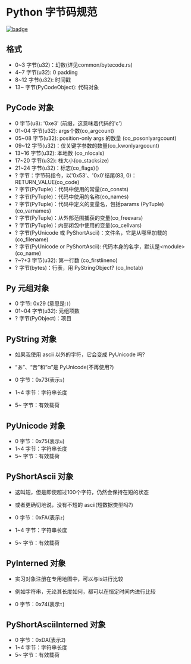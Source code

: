 # Python 字节码规范

[![badge](https://img.shields.io/endpoint.svg?url=https%3A%2F%2Fgezf7g7pd5.execute-api.ap-northeast-1.amazonaws.com%2Fdefault%2Fsource_up_to_date%3Fowner%3Derg-lang%26repos%3Derg%26ref%3Dmain%26path%3Ddoc/EN/python/bytecode_specification.md%26commit_hash%3D9f6a4a43fcf7e4f58cabe6e5a7546820fd9f5ff4)](https://gezf7g7pd5.execute-api.ap-northeast-1.amazonaws.com/default/source_up_to_date?owner=erg-lang&repos=erg&ref=main&path=doc/EN/python/bytecode_specification.md&commit_hash=9f6a4a43fcf7e4f58cabe6e5a7546820fd9f5ff4)


## 格式

* 0~3   字节(u32)：幻数(详见common/bytecode.rs)
* 4~7   字节(u32): 0 padding
* 8~12  字节(u32): 时间戳
* 13~   字节(PyCodeObject): 代码对象

## PyCode 对象

* 0     字节(u8): '0xe3' (前缀，这意味着代码的'c')
* 01~04 字节(u32): args个数(co_argcount)
* 05~08 字节(u32): position-only args 的数量 (co_posonlyargcount)
* 09~12 字节(u32)：仅关键字参数的数量(co_kwonlyargcount)
* 13~16 字节(u32): 本地数 (co_nlocals)
* 17~20 字节(u32): 栈大小(co_stacksize)
* 21~24 字节(u32)：标志(co_flags)()
* ?     字节：字节码指令，以'0x53'、'0x0'结尾(83, 0)：RETURN_VALUE(co_code)
* ?     字节(PyTuple)：代码中使用的常量(co_consts)
* ?     字节(PyTuple)：代码中使用的名称(co_names)
* ?     字节(PyTuple)：代码中定义的变量名，包括params (PyTuple) (co_varnames)
* ?     字节(PyTuple)：从外部范围捕获的变量(co_freevars)
* ?     字节(PyTuple)：内部闭包中使用的变量(co_cellvars)
* ?     字节(PyUnicode 或 PyShortAscii)：文件名，它是从哪里加载的(co_filename)
* ?     字节(PyUnicode or PyShortAscii): 代码本身的名字，默认是\<module\> (co_name)
* ?~?+3 字节(u32): 第一行数 (co_firstlineno)
* ?     字节(bytes)：行表，用 PyStringObject? (co_lnotab)

## Py 元组对象

* 0     字节: 0x29 (意思是:`)`)
* 01~04 字节(u32): 元组项数
* ?     字节(PyObject)：项目

## PyString 对象

* 如果我使用 ascii 以外的字符，它会变成 PyUnicode 吗?
* “あ”、“𠮷”和“α”是 PyUnicode(不再使用?)

* 0     字节：0x73(表示`s`)
* 1~4   字节：字符串长度
* 5~    字节：有效载荷

## PyUnicode 对象

* 0     字节：0x75(表示`u`)
* 1~4   字节：字符串长度
* 5~    字节：有效载荷

## PyShortAscii 对象

* 这叫短，但是即使超过100个字符，仍然会保持在短的状态
* 或者更确切地说，没有不短的 ascii(短数据类型吗?)

* 0     字节：0xFA(表示`z`)
* 1~4   字节：字符串长度
* 5~    字节：有效载荷

## PyInterned 对象

* 实习对象注册在专用地图中，可以与is进行比较
* 例如字符串，无论其长度如何，都可以在恒定时间内进行比较

* 0     字节：0x74(表示`t`)

## PyShortAsciiInterned 对象

* 0     字节：0xDA(表示`Z`)
* 1~4   字节：字符串长度
* 5~    字节：有效载荷